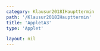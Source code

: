 ```yaml
---
category: Klausur2018IHaupttermin
path: '/Klausur2018IHaupttermin'
title: 'AppletA3'
type: 'Applet'

layout: nil
---
```

<link type="text/css" href="https://cdnjs.cloudflare.com/ajax/libs/jsxgraph/0.99.6/jsxgraph.css"><link rel="stylesheet" type="text/css" href="{{ site.jsxurl }}/jsxgraph.css" />
<div id="JXG20181232" class="jxgbox" style="width:500px; height:500px">
<script type="text/javascript">
    (function() {
	var board = JXG.JSXGraph.initBoard('20181232', {
                boundingbox: [-5, 15, 15, -5],
                showFullscreen: true, axis: true
                
            });
	var phi = board.create('slider', [[5,6], [8,6], [0, 50, 60]], {name:'alpha'});
var A = board.create('point',[0,0],{fixed:true});
var Ccp = board.create('point',[4,0],{fixed:true, visible:false});
var Cc = board.create('circle',[A,Ccp],{fixed:true, visible:false});
var P = board.create('point', [function() { return Math.cos(phi.Value() * Math.PI/180); },
      function() { return Math.sin(phi.Value() * Math.PI/180); }], {visible:true, name:'p', visible:false});
      
var AP = board.create('line',[A,P],{fixed:true, visible:false});

var C = board.create('intersection', [Cc,AP]);

var Bl = board.create('point', [2.85,1.23], {visible:false});

var Bs = board.create('angle', [A, C, Bl], {visible:false, name:'b'});

Bs.setAngle(function() {
    return phi.Value()*2* Math.PI / 180;
    })
var ABl = board.create('line', [C, Bl], {visible:false});

var ACcp = board.create('line', [A, Ccp], {visible:false});

var B = board.create('intersection', [ACcp, ABl], {name:'B'});
var CAB = board.create('angle', [B, A, C], {visible:true, radius:1});
var Bs2 = board.create('angle', [A, C, Bl], {visible:true});

var AC = board.create('line', [A,C], {straightFirst:false, straightLast:false});
var BC = board.create('line', [B,C], {straightFirst:false, straightLast:false});
var BA = board.create('line', [B,A], {straightFirst:false, straightLast:false});
board.create('text', [5,12,'M I 2018 HT A 3'], {fontsize: 18, fixed:true});
board.create('text', [0,10,function(){return '|<span style="border-top:1px solid">BC</span>|'+Math.round(100*(Math.sqrt((C.X()-B.X())*(C.X()-B.X())+(C.Y()-B.Y())*(C.Y()-B.Y()))))/100+' LE'}], {fontsize: 18, fixed:true});
})()
  </script>
  </div>
